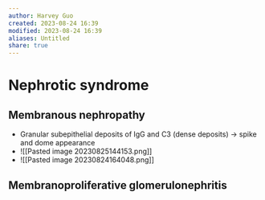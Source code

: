 ```yaml
---
author: Harvey Guo
created: 2023-08-24 16:39
modified: 2023-08-24 16:39
aliases: Untitled
share: true
---
```

# Nephrotic syndrome
## Membranous nephropathy
- Granular subepithelial deposits  of IgG and C3 (dense deposits) → spike and dome appearance
- ![[Pasted image 20230825144153.png]]
- ![[Pasted image 20230824164048.png]]
## Membranoproliferative glomerulonephritis
